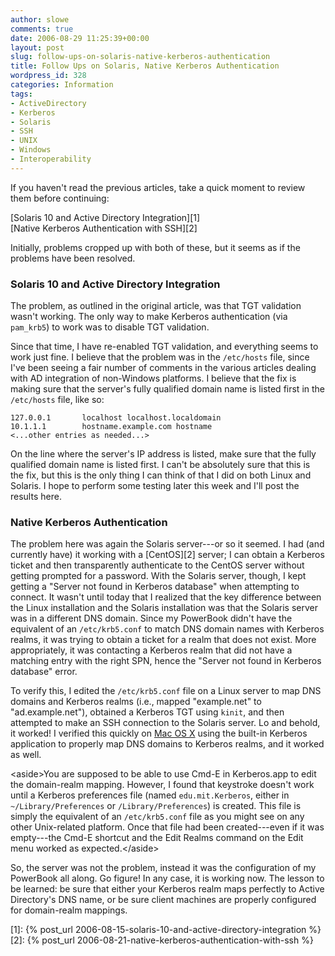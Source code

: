 ```yaml
---
author: slowe
comments: true
date: 2006-08-29 11:25:39+00:00
layout: post
slug: follow-ups-on-solaris-native-kerberos-authentication
title: Follow Ups on Solaris, Native Kerberos Authentication
wordpress_id: 328
categories: Information
tags:
- ActiveDirectory
- Kerberos
- Solaris
- SSH
- UNIX
- Windows
- Interoperability
---
```


If you haven't read the previous articles, take a quick moment to review them before continuing:

[Solaris 10 and Active Directory Integration][1]  
[Native Kerberos Authentication with SSH][2]

Initially, problems cropped up with both of these, but it seems as if the problems have been resolved.

### Solaris 10 and Active Directory Integration

The problem, as outlined in the original article, was that TGT validation wasn't working. The only way to make Kerberos authentication (via `pam_krb5`) to work was to disable TGT validation.

Since that time, I have re-enabled TGT validation, and everything seems to work just fine. I believe that the problem was in the `/etc/hosts` file, since I've been seeing a fair number of comments in the various articles dealing with AD integration of non-Windows platforms. I believe that the fix is making sure that the server's fully qualified domain name is listed first in the `/etc/hosts` file, like so:

    127.0.0.1       localhost localhost.localdomain
    10.1.1.1        hostname.example.com hostname
    <...other entries as needed...>

On the line where the server's IP address is listed, make sure that the fully qualified domain name is listed first. I can't be absolutely sure that this is the fix, but this is the only thing I can think of that I did on both Linux and Solaris. I hope to perform some testing later this week and I'll post the results here.

### Native Kerberos Authentication

The problem here was again the Solaris server---or so it seemed. I had (and currently have) it working with a [CentOS][2] server; I can obtain a Kerberos ticket and then transparently authenticate to the CentOS server without getting prompted for a password. With the Solaris server, though, I kept getting a "Server not found in Kerberos database" when attempting to connect. It wasn't until today that I realized that the key difference between the Linux installation and the Solaris installation was that the Solaris server was in a different DNS domain. Since my PowerBook didn't have the equivalent of an `/etc/krb5.conf` to match DNS domain names with Kerberos realms, it was trying to obtain a ticket for a realm that does not exist. More appropriately, it was contacting a Kerberos realm that did not have a matching entry with the right SPN, hence the "Server not found in Kerberos database" error.

To verify this, I edited the `/etc/krb5.conf` file on a Linux server to map DNS domains and Kerberos realms (i.e., mapped "example.net" to "ad.example.net"), obtained a Kerberos TGT using `kinit`, and then attempted to make an SSH connection to the Solaris server. Lo and behold, it worked! I verified this quickly on [Mac OS X](http://www.apple.com/macosx/) using the built-in Kerberos application to properly map DNS domains to Kerberos realms, and it worked as well.

&lt;aside&gt;You are supposed to be able to use Cmd-E in Kerberos.app to edit the domain-realm mapping. However, I found that keystroke doesn't work until a Kerberos preferences file (named `edu.mit.Kerberos`, either in `~/Library/Preferences` or `/Library/Preferences`) is created. This file is simply the equivalent of an `/etc/krb5.conf` file as you might see on any other Unix-related platform. Once that file had been created---even if it was empty---the Cmd-E shortcut and the Edit Realms command on the Edit menu worked as expected.&lt;/aside&gt;

So, the server was not the problem, instead it was the configuration of my PowerBook all along. Go figure! In any case, it is working now. The lesson to be learned: be sure that either your Kerberos realm maps perfectly to Active Directory's DNS name, or be sure client machines are properly configured for domain-realm mappings.

[1]: {% post_url 2006-08-15-solaris-10-and-active-directory-integration %}
[2]: {% post_url 2006-08-21-native-kerberos-authentication-with-ssh %}
